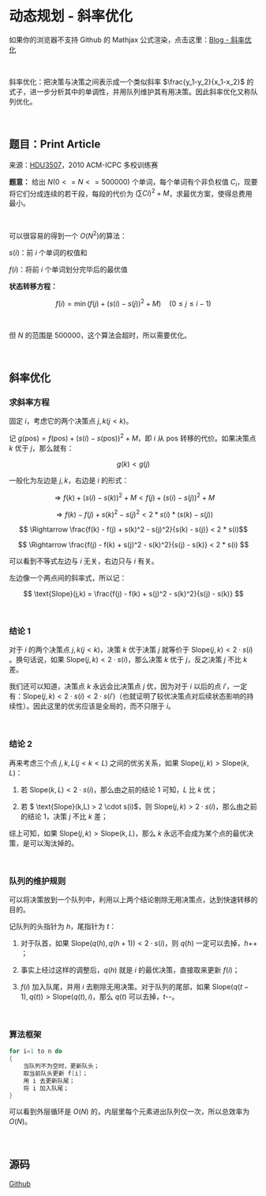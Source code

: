 # 动态规划 - 斜率优化

如果你的浏览器不支持 Github 的 Mathjax 公式渲染，点击这里：[Blog - 斜率优化](https://oi.renovamen.ink/2019/04/13/hdu3507-print-article)

&nbsp;

斜率优化：把决策与决策之间表示成一个类似斜率 $\frac{y_1-y_2}{x_1-x_2}​$ 的式子，进一步分析其中的单调性，并用队列维护其有用决策。因此斜率优化又称队列优化。

&nbsp;
## 题目：Print Article

来源：[HDU3507](http://acm.hdu.edu.cn/showproblem.php?pid=3507)，2010 ACM-ICPC 多校训练赛

**题意：** 给出 $N (0 <= N  <= 500000)$ 个单词，每个单词有个非负权值 $C_i$，现要将它们分成连续的若干段，每段的代价为 $(\sum Ci)^2+M$，求最优方案，使得总费用最小。

&nbsp;

可以很容易的得到一个 $O(N^2)​$ 的算法：

$s(i)$：前 $i​$ 个单词的权值和

$f(i)$：将前 $i$ 个单词划分完毕后的最优值

**状态转移方程：**

$$
f(i) = \min \bigg (f(j) + \Big (s(i) - s(j) \Big)^2 + M \bigg) \quad (0 \leq j \leq i-1)
$$

&nbsp;

但 $N$ 的范围是 $500000$，这个算法会超时，所以需要优化。



&nbsp;

## 斜率优化

### 求斜率方程

固定 $i$，考虑它的两个决策点 $j,k (j<k)$。

记 $g(\text{pos}) = f(\text{pos}) + (s(i) - s(\text{pos}))^2 + M$，即 $i$ 从 $\text{pos}$ 转移的代价。如果决策点 $k$ 优于 $j$，那么就有：

$$g(k)<g(j) $$

一般化为左边是 $j,k$，右边是 $i$ 的形式：

$$
\Rightarrow f(k) + (s(i)-s(k))^2 + M < f(j) + (s(i)-s(j))^2 + M
$$

$$
\Rightarrow f(k) - f(j) + s(k)^2 - s(j)^2 < 2 * s(i) * (s(k)-s(j))​
$$

$$
\Rightarrow \frac{f(k) - f(j) + s(k)^2 - s(j)^2}{s(k) - s(j)} < 2 * s(i)​
$$

$$
\Rightarrow \frac{f(j) - f(k) + s(j)^2 - s(k)^2}{s(j) - s(k)} < 2 * s(i)
$$

可以看到不等式左边与 $i$ 无关，右边只与 $i$ 有关。

左边像一个两点间的斜率式，所以记：

$$
\text{Slope}(j,k) = \frac{f(j) - f(k) + s(j)^2 - s(k)^2}{s(j) - s(k)}
$$

&nbsp;

### 结论 1

对于 $i​$ 的两个决策点 $j,k(j<k)​$，决策 $k​$ 优于决策 $j​$ 就等价于 $\text{Slope}(j,k) < 2 \cdot s(i)​$。换句话说，如果 $\text{Slope}(j,k) < 2 \cdot s(i)​$，那么决策 $k​$ 优于 $j​$，反之决策 $j​$ 不比 $k​$ 差。

我们还可以知道，决策点 $k$ 永远会比决策点 $j$ 优，因为对于 $i$ 以后的点 $i'$，一定有：$\text{Slope}(j,k) < 2 \cdot s(i) < 2 \cdot s(i')$（也就证明了较优决策点对后续状态影响的持续性）。因此这里的优劣应该是全局的，而不只限于 $i$。

&nbsp;

### 结论 2

再来考虑三个点 $j, k, L (j < k < L)$ 之间的优劣关系，如果 $\text{Slope}(j, k) > \text{Slope}(k, L)$：

1. 若 $\text{Slope}(k, L) < 2 \cdot s(i)$，那么由之前的结论 1 可知，$L$ 比 $k$ 优；

2. 若 $ \text{Slope}(k,L) > 2 \cdot s(i)$，则 $\text{Slope}(j,k) > 2 \cdot s(i)$，那么由之前的结论 1，决策 $j$ 不比 $k$ 差；

综上可知，如果 $\text{Slope}(j, k) > \text{Slope}(k, L)$，那么 $k$ 永远不会成为某个点的最优决策，是可以淘汰掉的。

&nbsp;

### 队列的维护规则

可以将决策放到一个队列中，利用以上两个结论剔除无用决策点，达到快速转移的目的。

记队列的头指针为 $h$，尾指针为 $t$：

1. 对于队首，如果 $\text{Slope}(q(h), q(h+1)) < 2 \cdot s(i)$，则 $q(h)$ 一定可以去掉，$h$++​；

2. 事实上经过这样的调整后，$q(h)$ 就是 $i$ 的最优决策，直接取来更新 $f(i)$；

3. $f(i)$ 加入队尾，并用 $i$ 去剔除无用决策。对于队列的尾部，如果 $\text{Slope}(q(t-1),q(t))>\text{Slope}(q(t),i)$，那么 $q(t)$ 可以去掉，$t$--。

&nbsp;

### 算法框架

```c++
for i=1 to n do
{    
	当队列不为空时，更新队头；
	取当前队头更新 f[i]；
	用 i 去更新队尾；
	将 i 加入队尾；
}
```

可以看到外层循环是 $O(N)$ 的，内层里每个元素进出队列仅一次，所以总效率为 $O(N)$。

&nbsp;

## 源码

[Github](HDU3507-Print-Article.cpp)